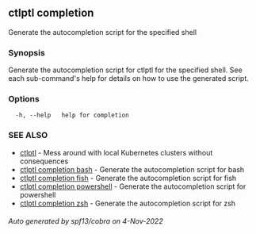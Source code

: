 ## ctlptl completion

Generate the autocompletion script for the specified shell

### Synopsis

Generate the autocompletion script for ctlptl for the specified shell.
See each sub-command's help for details on how to use the generated script.


### Options

```
  -h, --help   help for completion
```

### SEE ALSO

* [ctlptl](ctlptl.md)	 - Mess around with local Kubernetes clusters without consequences
* [ctlptl completion bash](ctlptl_completion_bash.md)	 - Generate the autocompletion script for bash
* [ctlptl completion fish](ctlptl_completion_fish.md)	 - Generate the autocompletion script for fish
* [ctlptl completion powershell](ctlptl_completion_powershell.md)	 - Generate the autocompletion script for powershell
* [ctlptl completion zsh](ctlptl_completion_zsh.md)	 - Generate the autocompletion script for zsh

###### Auto generated by spf13/cobra on 4-Nov-2022
